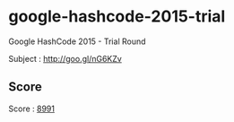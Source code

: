 # google-hashcode-2015-trial

Google HashCode 2015 - Trial Round  

Subject : http://goo.gl/nG6KZv

## Score
Score : [8991](https://raw.githubusercontent.com/julien-amar/google-hashcode-2015-trial/master/Submission/8991.txt)
